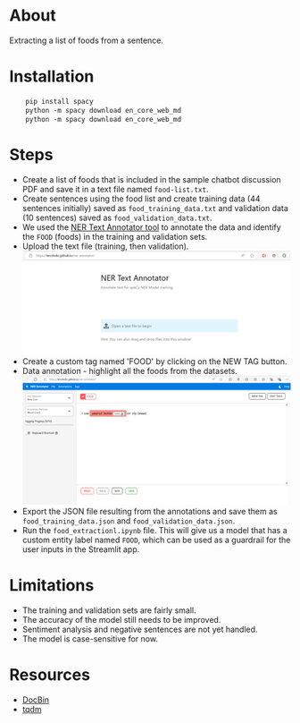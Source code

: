 # About
Extracting a list of foods from a sentence.

# Installation
```
    pip install spacy
    python -m spacy download en_core_web_md  
    python -m spacy download en_core_web_md  
```

# Steps
- Create a list of foods that is included in the sample chatbot discussion PDF and save it in a text file named `food-list.txt`.
- Create sentences using the food list and create training data (44 sentences initially) saved as `food_training_data.txt` and validation data (10 sentences) saved as `food_validation_data.txt`.
- We used the [NER Text Annotator tool](https://tecoholic.github.io/ner-annotator/) to annotate the data and identify the `FOOD` (foods) in the training and validation sets.
- Upload the text file (training, then validation).
![Description of the image](images/file_upload.png)
- Create a custom tag named 'FOOD' by clicking on the NEW TAG button. 
- Data annotation - highlight all the foods from the datasets.
![Description of the image](images/text_annotation.png)
- Export the JSON file resulting from the annotations and save them as `food_training_data.json` and `food_validation_data.json`.
- Run the `food_extractionl.ipynb` file. This will give us a model that has a custom entity label named `FOOD`, which can be used as a guardrail for the user inputs in the Streamlit app.

# Limitations
- The training and validation sets are fairly small.
- The accuracy of the model still needs to be improved.
- Sentiment analysis and negative sentences are not yet handled.
- The model is case-sensitive for now.

# Resources
- [DocBin](https://spacy.io/api/docbin/)
- [tqdm](https://tqdm.github.io/)

